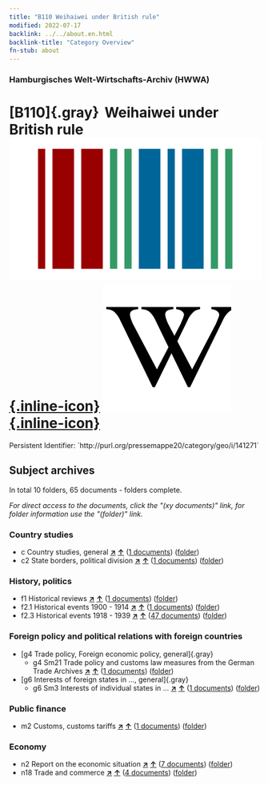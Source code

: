 ```yaml
---
title: "B110 Weihaiwei under British rule"
modified: 2022-07-17
backlink: ../../about.en.html
backlink-title: "Category Overview"
fn-stub: about
---
```


### Hamburgisches Welt-Wirtschafts-Archiv (HWWA)

# [B110]{.gray}&#8201; Weihaiwei under British rule &#160; [![Wikidata](/images/Wikidata-logo.svg "Wikidata"){.inline-icon}](http://www.wikidata.org/entity/Q15939896) [![Wikipedia](/images/Wikipedia-W.svg "Wikipedia"){.inline-icon}](https://en.wikipedia.org/wiki/British_Weihaiwei)

<div class="hint">Persistent Identifier: `http://purl.org/pressemappe20/category/geo/i/141271`</div>







## Subject archives







In total 10 folders, 65 documents - folders complete.

_For direct access to the documents, click the "(xy documents)" link, for folder information use the "(folder)" link._



### Country studies

- c Country studies, general [**&nearr;**](../../../subject/i/144199/about.en.html "Country studies, general (all over the world)") [**&uarr;**](../../../subject/about.en.html#c "Subject category system") (<a href="https://pm20.zbw.eu/iiifview/folder/sh/141271,144199" title="about: Weihaiwei under British rule : Country studies, general" target="_blank">1 documents</a>) ([folder](../../../../folder/sh/1412xx/141271/1441xx/144199/about.en.html))
- c2 State borders, political division [**&nearr;**](../../../subject/i/144202/about.en.html "State borders, political division (all over the world)") [**&uarr;**](../../../subject/about.en.html#c2 "Subject category system") (<a href="https://pm20.zbw.eu/iiifview/folder/sh/141271,144202" title="about: Weihaiwei under British rule : State borders, political division" target="_blank">1 documents</a>) ([folder](../../../../folder/sh/1412xx/141271/1442xx/144202/about.en.html))

### History, politics

- f1 Historical reviews [**&nearr;**](../../../subject/i/144283/about.en.html "Historical reviews (all over the world)") [**&uarr;**](../../../subject/about.en.html#f1 "Subject category system") (<a href="https://pm20.zbw.eu/iiifview/folder/sh/141271,144283" title="about: Weihaiwei under British rule : Historical reviews" target="_blank">1 documents</a>) ([folder](../../../../folder/sh/1412xx/141271/1442xx/144283/about.en.html))
- f2.1 Historical events 1900 - 1914 [**&nearr;**](../../../subject/i/181392/about.en.html "Historical events 1900 - 1914 (all over the world)") [**&uarr;**](../../../subject/about.en.html#f2.1 "Subject category system") (<a href="https://pm20.zbw.eu/iiifview/folder/sh/141271,181392" title="about: Weihaiwei under British rule : Historical events 1900 - 1914" target="_blank">1 documents</a>) ([folder](../../../../folder/sh/1412xx/141271/1813xx/181392/about.en.html))
- f2.3 Historical events 1918 - 1939 [**&nearr;**](../../../subject/i/181391/about.en.html "Historical events 1918 - 1939 (all over the world)") [**&uarr;**](../../../subject/about.en.html#f2.3 "Subject category system") (<a href="https://pm20.zbw.eu/iiifview/folder/sh/141271,181391" title="about: Weihaiwei under British rule : Historical events 1918 - 1939" target="_blank">47 documents</a>) ([folder](../../../../folder/sh/1412xx/141271/1813xx/181391/about.en.html))

### Foreign policy and political relations with foreign countries

- [g4 Trade policy, Foreign economic policy, general]{.gray}
  - g4 Sm21 Trade policy and customs law measures from the German Trade Archives [**&nearr;**](../../../subject/i/144492/about.en.html "Trade policy and customs law measures from the German Trade Archives (all over the world)") [**&uarr;**](../../../subject/about.en.html#g4_Sm21 "Subject category system") (<a href="https://pm20.zbw.eu/iiifview/folder/sh/141271,144492" title="about: Weihaiwei under British rule : Trade policy and customs law measures from the German Trade Archives" target="_blank">1 documents</a>) ([folder](../../../../folder/sh/1412xx/141271/1444xx/144492/about.en.html))
- [g6 Interests of foreign states in ..., general]{.gray}
  - g6 Sm3 Interests of individual states in ... [**&nearr;**](../../../subject/i/144568/about.en.html "Interests of individual states in ... (all over the world)") [**&uarr;**](../../../subject/about.en.html#g6_Sm3 "Subject category system") (<a href="https://pm20.zbw.eu/iiifview/folder/sh/141271,144568" title="about: Weihaiwei under British rule : Interests of individual states in ..." target="_blank">1 documents</a>) ([folder](../../../../folder/sh/1412xx/141271/1445xx/144568/about.en.html))

### Public finance

- m2 Customs, customs tariffs [**&nearr;**](../../../subject/i/144850/about.en.html "Customs, customs tariffs (all over the world)") [**&uarr;**](../../../subject/about.en.html#m2 "Subject category system") (<a href="https://pm20.zbw.eu/iiifview/folder/sh/141271,144850" title="about: Weihaiwei under British rule : Customs, customs tariffs" target="_blank">1 documents</a>) ([folder](../../../../folder/sh/1412xx/141271/1448xx/144850/about.en.html))

### Economy

- n2 Report on the economic situation [**&nearr;**](../../../subject/i/144972/about.en.html "Report on the economic situation (all over the world)") [**&uarr;**](../../../subject/about.en.html#n2 "Subject category system") (<a href="https://pm20.zbw.eu/iiifview/folder/sh/141271,144972" title="about: Weihaiwei under British rule : Report on the economic situation" target="_blank">7 documents</a>) ([folder](../../../../folder/sh/1412xx/141271/1449xx/144972/about.en.html))
- n18 Trade and commerce [**&nearr;**](../../../subject/i/145262/about.en.html "Trade and commerce (all over the world)") [**&uarr;**](../../../subject/about.en.html#n18 "Subject category system") (<a href="https://pm20.zbw.eu/iiifview/folder/sh/141271,145262" title="about: Weihaiwei under British rule : Trade and commerce" target="_blank">4 documents</a>) ([folder](../../../../folder/sh/1412xx/141271/1452xx/145262/about.en.html))







